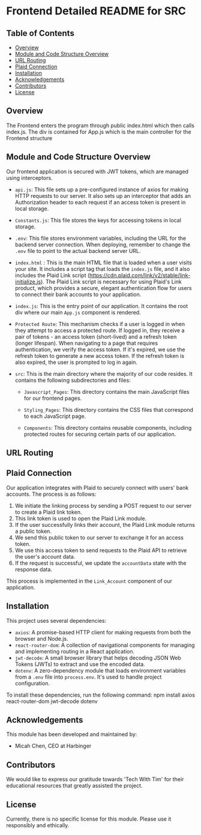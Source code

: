 # Frontend Detailed README for SRC

## Table of Contents

- [Overview](#overview)
- [Module and Code Structure Overview](#module-and-code-structure-overview)
- [URL Routing](#url-routing)
- [Plaid Connection](#plaid-connection)
- [Installation](#installation)
- [Acknowledgements](#acknowledgements)
- [Contributors](#contributors)
- [License](#license)

## Overview
The Frontend enters the program through public index.html which then calls index.js. The div is contained for App.js which is the main controller for the Frontend structure


## Module and Code Structure Overview
Our frontend application is secured with JWT tokens, which are managed using interceptors. 

- `api.js`: This file sets up a pre-configured instance of axios for making HTTP requests to our server. It also sets up an interceptor that adds an Authorization header to each request if an access token is present in local storage.

- `Constants.js`: This file stores the keys for accessing tokens in local storage.

- `.env`: This file stores environment variables, including the URL for the backend server connection. When deploying, remember to change the `.env` file to point to the actual backend server URL.

- `index.html` : This is the main HTML file that is loaded when a user visits your site. It includes a script tag that loads the `index.js` file, and it also includes the Plaid Link script (https://cdn.plaid.com/link/v2/stable/link-initialize.js). The Plaid Link script is necessary for using Plaid's Link product, which provides a secure, elegant authentication flow for users to connect their bank accounts to your application. 

- `index.js`: This is the entry point of our application. It contains the root div where our main `App.js` component is rendered. 

- `Protected Route`: This mechanism checks if a user is logged in when they attempt to access a protected route. If logged in, they receive a pair of tokens - an access token (short-lived) and a refresh token (longer lifespan). When navigating to a page that requires authentication, we verify the access token. If it's expired, we use the refresh token to generate a new access token. If the refresh token is also expired, the user is prompted to log in again.

- `src`: This is the main directory where the majority of our code resides. It contains the following subdirectories and files:

    - `Javascript_Pages`: This directory contains the main JavaScript files for our frontend pages.

    - `Styling_Pages`: This directory contains the CSS files that correspond to each JavaScript page.

    - `Components`: This directory contains reusable components, including protected routes for securing certain parts of our application.


## URL Routing



## Plaid Connection

Our application integrates with Plaid to securely connect with users' bank accounts. The process is as follows:

1. We initiate the linking process by sending a POST request to our server to create a Plaid link token.
2. This link token is used to open the Plaid Link module.
3. If the user successfully links their account, the Plaid Link module returns a public token.
4. We send this public token to our server to exchange it for an access token.
5. We use this access token to send requests to the Plaid API to retrieve the user's account data.
6. If the request is successful, we update the `accountData` state with the response data.

This process is implemented in the `Link_Account` component of our application.
 


## Installation

This project uses several dependencies:

- `axios`: A promise-based HTTP client for making requests from both the browser and Node.js.
- `react-router-dom`: A collection of navigational components for managing and implementing routing in a React application.
- `jwt-decode`: A small browser library that helps decoding JSON Web Tokens (JWTs) to extract and use the encoded data.
- `dotenv`: A zero-dependency module that loads environment variables from a `.env` file into `process.env`. It's used to handle project configuration.

To install these dependencies, run the following command: npm install axios react-router-dom jwt-decode dotenv

## Acknowledgements

This module has been developed and maintained by:

- Micah Chen, CEO at Harbinger

## Contributors
We would like to express our gratitude towards 'Tech With Tim' for their educational resources that greatly assisted the project.

## License
Currently, there is no specific license for this module. Please use it responsibly and ethically.



